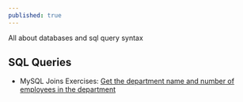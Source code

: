 ```yaml
---
published: true
---
```

All about databases and sql query syntax

## SQL Queries
- MySQL Joins Exercises: [Get the department name and number of employees in the department](https://www.w3resource.com/mysql-exercises/join-exercises/write-a-query-to-get-the-department-name-and-number-of-employees-in-the-department.php)
